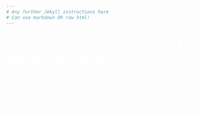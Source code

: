 ```yaml
---
# Any further Jekyll instructions here
# Can use markdown OR raw html!
---
```

<body class="background-image">
    <div align="center">
        <h1 class="project-name" style="color: white;">{{ page.title | default: site.title | default: site.github.repository_name }}</h1>
        <h2 class="project-tagline" style="color: white;">{{ page.description | default: site.description | default: site.github.project_tagline }}</h2>
    </div>
</body>
